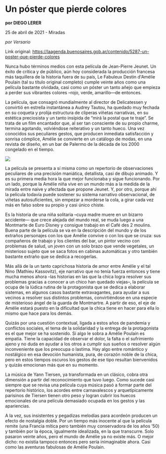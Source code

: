 # Un póster que pierde colores

**por DIEGO LERER**

25 de abril de 2021 - Miradas

_por Versario_

Link original: https://laagenda.buenosaires.gob.ar/contenido/5287-un-poster-que-pierde-colores



Nunca hubo términos medios con esta película de Jean-Pierre Jeunet. Un éxito de crítica y de público, aún hoy considerada la producción francesa más taquillera de la historia fuera de su país, Le Fabuleux Destin d'Amélie Poulain (tal su título original completo) cumple veinte años como una película bastante olvidada, casi como un póster un tanto añejo que empieza a perder sus vibrantes colores –rojo, verde, amarillo—de entonces.




La película, que consagró mundialmente al director de Delicatessen y convirtió en estrella instantánea a Audrey Tautou, ha quedado muy fechada en su coqueta y prolija estructura de cliperas viñetas narrativas, en su estética preciosista y un tanto insípida de “mirá la postal que te traje”. Se trata de un film encantador que, al ser tan consciente de su propio charme, termina agotando, volviéndose reiterativo y un tanto hueco. Una vez conocidos sus peculiares gestos, que producen inmediata satisfacción y sonrisa cómplice, Amélie se convierte en un catálogo de modas, en una revista de diseño, en un bar de Palermo de la década de los 2000 congelado en el tiempo.




[![](https://img.youtube.com/vi/HUECWi5pX7o/0.jpg)](https://www.youtube.com/watch?v=HUECWi5pX7o)




La película se presenta a sí misma como un repertorio de observaciones peculiares de una precisión maniática, detallista, casi de dibujo animado. Y es su primera media hora la que mejor funcionaba y sigue funcionando. Por un lado, porque la Amélie niña vive en un mundo más a la medida de la mirada entre naive y afectada que propone Jeunet. Y, por otro, porque ahí la película todavía puede sostener su sistema narrativo observacional, de viñetas autosuficientes, sin empezar a morderse la cola, a girar cada vez más en falso sobre su propio y casi único chiste.




Es la historia de una niña solitaria –cuya madre muere en un bizarro accidente— que crece alejada del mundo real, se muda luego a una Montmarte de Euro Disney y consigue trabajo en el Café des 2 moulins. Buena parte de la película se va en la descripción del mundo y de los extraños personajes con los que Amélie convive o con los que se cruza: sus compañeros de trabajo y los clientes del bar, un pintor vecino con problemas de salud, un joven con un solo brazo que vende vegetales, un misterioso sujeto que se saca fotos en cabinas automáticas y otro también bastante extraño que se dedica a recogerlas.




Más allá de la un tanto caprichosa historia de amor entre Amélie y el tal Nino (Mathieu Kassovitz), eje narrativo que no tenía fuerza entonces y tiene mucha menos ahora –las historias en las que la chica logra resolver sus problemas gracias a conocer a un chico han quedado viejas–, la película se ocupa de la lúdica rutina de la protagonista que se dedica a elaborar sistemas, en algunos casos bastante extravagantes, para ayudar a sus vecinos a resolver sus distintos problemas, convirtiéndose en una especie de misterioso ángel de la guarda de Montmartre. A partir de eso, el eje de Amélie estará puesto en la dificultad que la chica tiene en hacer para ella lo mismo que hace para los demás.




Quizás por una cuestión contextual, ligada a estos años de pandemia y conflictos sociales, el tema de la solidaridad y la entrega de la protagonista es el que mejor se ha sostenido. Si algo le sobra a Amélie Poulain es empatía. Tiene la capacidad de observar el dolor, la falta o el sufrimiento ajeno y no duda en ayudar a los otros a cumplir sus sueños o resolver algún inconveniente que los preocupa o lastima. Hay algo entre romántico y nostálgico en esa devoción humanista, pura, de corazón noble de la chica, pero en estos tiempos oscuros los gestos de ese tipo resultan bienvenidos y quizás emocionan más que en su momento.




La música de Yann Tiersen, ya transformada en un clásico, cobra otra dimensión a partir del reconocimiento que tuvo luego. Como sucede casi siempre que se revisa una película cuya música pasó a formar parte del repertorio histórico, los acordes entre carnavalescos y arquetípicamente parisinos de Tiersen tienen otro peso y logran cubrir los huecos emocionales de una película demasiado ocupada en los gestos y las apariencias.




A la vez, sus insistentes y pegadizas melodías para acordeón producen un efecto de nostalgia doble. Por un tiempo más inocente al que la película remite (una Francia mítica pero también muy conservadora de los años ’50) y también por la época, igualmente idealizada, en la que transcurre. Solo pasaron veinte años, pero el mundo de Amélie ya no existe más. O mejor dicho: no existía tampoco entonces pero sería inimaginable ahora. Casi como las aventuras fabulosas de Amélie Poulain.



